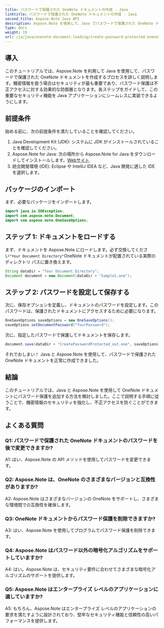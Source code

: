 ```yaml
---
title: パスワードで保護された OneNote ドキュメントの作成 - Java
linktitle: パスワードで保護された OneNote ドキュメントの作成 - Java
second_title: Aspose.Note Java API
description: Aspose.Note を使用して、Java でパスワードで保護された OneNote ドキュメントを作成する方法を学びます。ステップバイステップのチュートリアルに従ってセキュリティを強化します。
type: docs
weight: 19
url: /ja/java/onenote-document-loading/create-password-protected-onenote/
---
```

## 導入

このチュートリアルでは、Aspose.Note を利用して Java を使用して、パスワードで保護された OneNote ドキュメントを作成するプロセスを詳しく説明します。機密情報を扱う場合はセキュリティが最も重要であり、パスワード保護は不正アクセスに対する効果的な防御層となります。各ステップをガイドして、この重要なセキュリティ機能を Java アプリケーションにシームレスに実装できるようにします。

## 前提条件

始める前に、次の前提条件を満たしていることを確認してください。

1. Java Development Kit (JDK): システムに JDK がインストールされていることを確認してください。
2. Aspose.Note for Java: 次の場所から Aspose.Note for Java をダウンロードしてインストールします。[Webサイト](https://releases.aspose.com/note/java/).
3. 統合開発環境 (IDE): Eclipse や IntelliJ IDEA など、Java 開発に適した IDE を選択します。

## パッケージのインポート

まず、必要なパッケージをインポートします。

```java
import java.io.IOException;
import com.aspose.note.Document;
import com.aspose.note.OneSaveOptions;
```

## ステップ 1: ドキュメントをロードする

まず、ドキュメントを Aspose.Note にロードします。必ず交換してください`"Your Document Directory"`OneNote ドキュメントが配置されている実際のディレクトリ パスに置き換えます。

```java
String dataDir = "Your Document Directory";
Document document = new Document(dataDir + "Sample1.one");
```

## ステップ 2: パスワードを設定して保存する

次に、保存オプションを定義し、ドキュメントのパスワードを設定します。このパスワードは、保護されたドキュメントにアクセスするために必要になります。

```java
OneSaveOptions saveOptions = new OneSaveOptions();
saveOptions.setDocumentPassword("YourPassword");
```

次に、指定したパスワードで保護してドキュメントを保存します。

```java
document.save(dataDir + "CreatePasswordProtected_out.one", saveOptions);
```

それでおしまい！ Java と Aspose.Note を使用して、パスワードで保護された OneNote ドキュメントを正常に作成できました。

## 結論

このチュートリアルでは、Java と Aspose.Note を使用して OneNote ドキュメントにパスワード保護を追加する方法を検討しました。ここで説明する手順に従うことで、機密情報のセキュリティを強化し、不正アクセスを防ぐことができます。

## よくある質問

### Q1: パスワードで保護された OneNote ドキュメントのパスワードを後で変更できますか?

A1: はい、Aspose.Note の API メソッドを使用してパスワードを変更できます。

### Q2: Aspose.Note は、OneNote のさまざまなバージョンと互換性がありますか?

A2: Aspose.Note はさまざまなバージョンの OneNote をサポートし、さまざまな環境間での互換性を確保します。

### Q3: OneNote ドキュメントからパスワード保護を削除できますか?

A3: はい、Aspose.Note を使用してプログラムでパスワード保護を削除できます。

### Q4: Aspose.Note はパスワード以外の暗号化アルゴリズムをサポートしていますか?

A4: はい。Aspose.Note は、セキュリティ要件に合わせてさまざまな暗号化アルゴリズムのサポートを提供します。

### Q5: Aspose.Note はエンタープライズ レベルのアプリケーションに適していますか?

A5: もちろん、Aspose.Note はエンタープライズ レベルのアプリケーションの要求を満たすように設計されており、堅牢なセキュリティ機能と信頼性の高いパフォーマンスを提供します。